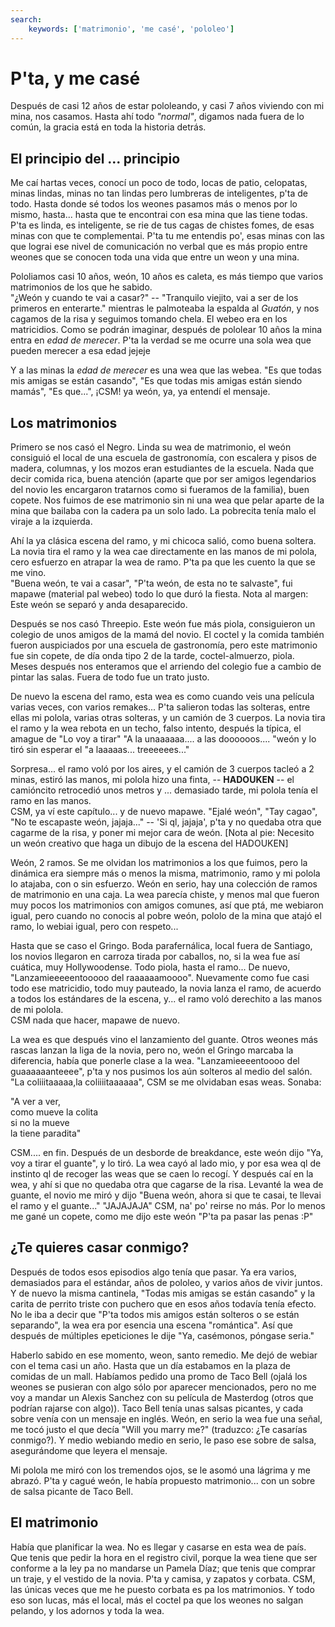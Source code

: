 ```yaml
---
search:
    keywords: ['matrimonio', 'me casé', 'pololeo']
---
```


# P'ta, y me casé

Después de casi 12 años de estar pololeando, y casi 7 años viviendo con mi mina, nos casamos. Hasta ahí todo *"normal"*, digamos nada fuera de lo común, la gracia está en toda la historia detrás.

## El principio del ... principio

Me caí hartas veces, conocí un poco de todo, locas de patio, celopatas, minas lindas, minas no tan lindas pero lumbreras de inteligentes, p'ta de todo. Hasta donde sé todos los weones pasamos más o menos por lo mismo, hasta... hasta que te encontrai con esa mina que las tiene todas. P'ta es linda, es inteligente, se rie de tus cagas de chistes fomes, de esas minas con que te complementai. P'ta tu me entendis po', esas minas con las que lograi ese nivel de comunicación no verbal que es más propio entre weones que se conocen toda una vida que entre un weon y una mina.

Pololiamos casi 10 años, weón, 10 años es caleta, es más tiempo que varios matrimonios de los que he sabido.  
"¿Weón y cuando te vai a casar?" -- "Tranquilo viejito, vai a ser de los primeros en enterarte." mientras le palmoteaba la espalda al *Guatón*, y nos cagamos de la risa y seguimos tomando chela. El webeo era en los matricidios. Como se podrán imaginar, después de pololear 10 años la mina entra en _edad de merecer_. P'ta la verdad se me ocurre una sola wea que pueden merecer a esa edad jejeje

Y a las minas la _edad de merecer_ es una wea que las webea. "Es que todas mis amigas se están casando", "Es que todas mis amigas están siendo mamás", "Es que...", ¡CSM! ya weón, ya, ya entendí el mensaje.  

## Los matrimonios

Primero se nos casó el Negro. Linda su wea de matrimonio, el weón consiguió el local de una escuela de gastronomía, con escalera y pisos de madera, columnas, y los mozos eran estudiantes de la escuela. Nada que decir comida rica, buena atención (aparte que por ser amigos legendarios del novio les encargaron tratarnos como si fueramos de la familia), buen copete. Nos fuimos de ese matrimonio sin ni una wea que pelar aparte de la mina que bailaba con la cadera pa un solo lado. La pobrecita tenía malo el viraje a la izquierda. 

Ahí la ya clásica escena del ramo, y mi chicoca salió, como buena soltera. La novia tira el ramo y la wea cae directamente en las manos de mi polola, cero esfuerzo en atrapar la wea de ramo. P'ta pa que les cuento la que se me vino.  
"Buena weón, te vai a casar", "P'ta weón, de esta no te salvaste", fui mapawe (material pal webeo) todo lo que duró la fiesta. Nota al margen: Este weón se separó y anda desaparecido.

Después se nos casó Threepio. Este weón fue más piola, consiguieron un colegio de unos amigos de la mamá del novio. El coctel y la comida también fueron auspiciados por una escuela de gastronomía, pero este matrimonio fue sin copete, de día onda tipo 2 de la tarde, coctel-almuerzo, piola.  
Meses después nos enteramos que el arriendo del colegio fue a cambio de  pintar las salas. Fuera de todo fue un trato justo.

De nuevo la escena del ramo, esta wea es como cuando veis una película varias veces, con varios remakes... P'ta salieron todas las solteras, entre ellas mi polola, varias otras solteras, y un camión de 3 cuerpos. La novia tira el ramo y la wea rebota en un techo, falso intento, después la típica, el amague de  "Lo voy a tirar"  "A la unaaaaaa.... a las doooooos.... "weón y lo tiró sin esperar el "a laaaaas... treeeeees..."

Sorpresa... el ramo voló por los aires, y el camión de 3 cuerpos tacleó a 2 minas, estiró las manos, mi polola hizo una finta, -- **HADOUKEN** -- el camióncito retrocedió unos metros y ... demasiado tarde, mi polola tenía el ramo en las manos.  
CSM, ya ví este capítulo... y de nuevo mapawe. "Ejalé weón", "Tay cagao", "No te escapaste weón, jajaja..." -- 'Si ql, jajaja', p'ta y no quedaba otra que cagarme de la risa, y poner mi mejor cara de weón.
[Nota al pie: Necesito un weón creativo que  haga un dibujo de la escena del HADOUKEN]

Weón, 2 ramos. Se me olvidan los matrimonios a los que fuimos, pero la dinámica era siempre más o menos la misma, matrimonio, ramo y mi polola lo atajaba, con o sin esfuerzo. Weón en serio, hay una colección de ramos de matrimonio en una caja. La wea parecía chiste, y menos mal que fueron muy pocos los matrimonios con amigos comunes, así que  ptá, me webiaron igual, pero cuando no conocis al pobre weón, pololo de la mina que atajó el ramo, lo webiai igual, pero con respeto...

Hasta que se caso el Gringo. Boda parafernálica, local fuera de Santiago, los novios llegaron en carroza tirada por caballos, no, si la wea fue así cuática, muy Hollywoodense. Todo piola, hasta el ramo... De nuevo, "Lanzamieeeeentooooo del raaaaaamoooo". Nuevamente como fue casi todo ese matricidio, todo muy pauteado, la novia lanza el ramo, de acuerdo a todos los estándares de la escena, y... el ramo voló derechito a las manos de mi polola.  
CSM nada que hacer, mapawe de nuevo.

La wea es que después vino el lanzamiento del guante. Otros weones más rascas lanzan la liga de la novia, pero no, weón el Gringo marcaba la diferencia, había que ponerle clase a la wea. "Lanzamieeeentoooo del guaaaaaanteeee", p'ta y nos pusimos los aún solteros al medio del salón. "La coliiitaaaaa,la coliiiitaaaaaa", CSM se me olvidaban esas weas. Sonaba: 

"A ver a ver,  
como mueve la colita  
si no la mueve  
la tiene paradita"  

CSM.... en fin. Después de un desborde de breakdance, este weón  dijo "Ya, voy a tirar el guante", y lo tiró. La wea cayó al lado mio, y por esa wea ql de instinto ql de recoger las weas que se caen lo recogí. Y después caí en la wea, y ahí si que no quedaba otra que cagarse de la risa. Levanté la wea de guante, el novio me miró y dijo "Buena weón, ahora si que te casai, te llevai el ramo y el guante..." "JAJAJAJA" CSM, na' po' reirse no más. Por lo menos me gané un copete, como me dijo este weón "P'ta pa pasar las penas :P"

## ¿Te quieres casar conmigo?

Después de todos esos episodios algo tenía que pasar. Ya era varios, demasiados para el estándar, años de pololeo, y varios años de vivir juntos. Y de nuevo la misma cantinela, "Todas mis amigas se están casando" y la carita de perrito triste con puchero que en esos años todavía tenía efecto. No le iba a decir que "P'ta todos mis amigos están solteros o se están separando", la wea era por esencia una escena "romántica". Así que después de múltiples epeticiones le dije "Ya, casémonos, póngase seria." 

Haberlo sabido en ese momento, weon, santo remedio. Me dejó de webiar con el tema casi un año. Hasta que un día estabamos en la plaza de comidas de un mall. Habíamos pedido una promo de Taco Bell (ojalá los weones se pusieran con algo sólo por aparecer mencionados, pero no me voy a mandar un Alexis Sanchez con su película de Masterdog (otros que podrían rajarse con algo)). Taco Bell tenía unas salsas picantes, y cada sobre venía con un mensaje en inglés. Weón, en serio la wea fue una señal, me tocó justo el que decía "Will you marry me?" (traduzco: ¿Te casarías conmigo?). Y medio webiando medio en serio, le paso ese sobre de salsa, asegurándome que leyera el mensaje.

Mi polola me miró con los tremendos ojos, se le asomó una lágrima y me abrazó. P'ta y cagué weón, le había propuesto matrimonio... con un sobre de salsa picante de Taco Bell.

## El matrimonio

Había que planificar la wea. No es llegar y casarse en esta wea de país. Que tenis que pedir la hora en el registro civil, porque la wea tiene que ser conforme a la ley pa no mandarse un Pamela Díaz; que tenis que comprar un traje, y el vestido de la novia. P'ta y camisa, y zapatos y corbata. CSM, las únicas veces que me he puesto corbata es pa los matrimonios. Y todo eso son lucas, más el local, más el coctel pa que los weones no salgan pelando, y los adornos y toda la wea.
